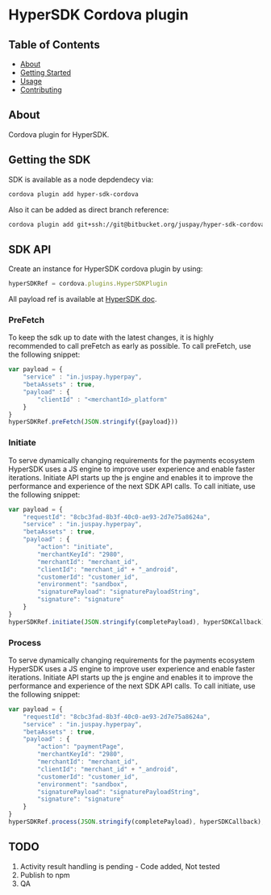 # HyperSDK Cordova plugin

## Table of Contents

- [About](#about)
- [Getting Started](#getting_started)
- [Usage](#usage)
- [Contributing](../CONTRIBUTING.md)

## About

Cordova plugin for HyperSDK.

## Getting the SDK

SDK is available as a node depdendecy via: 

```sh
cordova plugin add hyper-sdk-cordova
```

Also it can be added as direct branch reference: 

```sh
cordova plugin add git+ssh://git@bitbucket.org/juspay/hyper-sdk-cordova#PICAF-1811-cordova-plugin-2.0
```

## SDK API

Create an instance for HyperSDK cordova plugin by using:
```javascript
hyperSDKRef = cordova.plugins.HyperSDKPlugin
```

All payload ref is available at [HyperSDK doc](https://developer.juspay.in/v4.0/).

### PreFetch

To keep the sdk up to date with the latest changes, it is highly recommended to call preFetch as early as possible. To call preFetch, use the following snippet:

```javascript
var payload = {
    "service" : "in.juspay.hyperpay",
    "betaAssets" : true,
    "payload" : {
        "clientId" : "<merchantId>_platform"
    }
}
hyperSDKRef.preFetch(JSON.stringify({payload}))
```

### Initiate

To serve dynamically changing requirements for the payments ecosystem HyperSDK uses a JS engine to improve user experience and enable faster iterations.
Initiate API starts up the js engine and enables it to improve the performance and experience of the next SDK API calls.
To call initiate, use the following snippet:

```javascript
var payload = {
    "requestId": "8cbc3fad-8b3f-40c0-ae93-2d7e75a8624a",
    "service" : "in.juspay.hyperpay",
    "betaAssets" : true,
    "payload" : {
        "action": "initiate",
        "merchantKeyId": "2980",
        "merchantId": "merchant_id",
        "clientId": "merchant_id" + "_android",
        "customerId": "customer_id",
        "environment": "sandbox",
        "signaturePayload": "signaturePayloadString",
        "signature": "signature"
    }
}
hyperSDKRef.initiate(JSON.stringify(completePayload), hyperSDKCallback);
```

### Process

To serve dynamically changing requirements for the payments ecosystem HyperSDK uses a JS engine to improve user experience and enable faster iterations.
Initiate API starts up the js engine and enables it to improve the performance and experience of the next SDK API calls.
To call initiate, use the following snippet:

```javascript
var payload = {
    "requestId": "8cbc3fad-8b3f-40c0-ae93-2d7e75a8624a",
    "service" : "in.juspay.hyperpay",
    "betaAssets" : true,
    "payload" : {
        "action": "paymentPage",
        "merchantKeyId": "2980",
        "merchantId": "merchant_id",
        "clientId": "merchant_id" + "_android",
        "customerId": "customer_id",
        "environment": "sandbox",
        "signaturePayload": "signaturePayloadString",
        "signature": "signature"
    }
}
hyperSDKRef.process(JSON.stringify(completePayload), hyperSDKCallback);
```

## TODO
1. Activity result handling is pending - Code added, Not tested
1. Publish to npm
1. QA